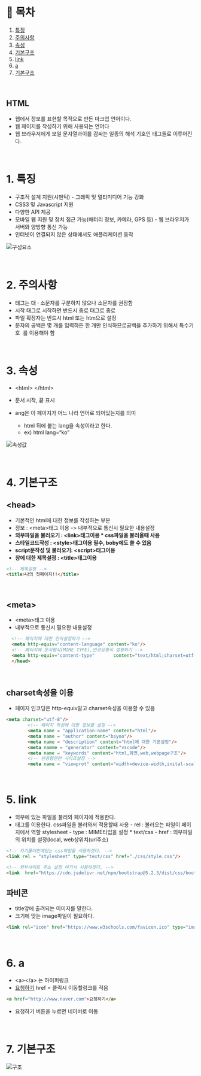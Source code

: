 # 🔖 목차
1. [특징](#1.-특징)<br/>
2. [주의사항](#2-주의사항)<br/>
3. [속성](#3-속성)<br/>
4. [기본구조](#4-기본구조)<br/>
5. [link](#5-link)<br/>
6. [a](#6-a)<br/>
7. [기본구조](#7-기본구조)<br/>





<br/>


## HTML
- 웹에서 정보를 표현할 목적으로 만든 마크업 언어이다.
- 웹 페이지를 작성하기 위해 사용되는 언어다 
- 웹 브라우저에게 보일 문자열과이를 감싸는 일종의 해석 기호인 태그들로 이루어진다.

<BR/>

# 1. 특징

- 구조적 설계 지원(시멘틱) - 그래픽 및 멀티미디어 기능 강화
- CSS3 및 Javascript 지원
- 다양한 API 제공
- 모바일 웹 지원 및 장치 접근 가능(배터리 정보, 카메라, GPS 등) - 웹 브라우저가 서버와 양방향 통신 가능
- 인터넷이 연결되지 않은 상태에서도 애플리케이션 동작


![구성요소](https://user-images.githubusercontent.com/126074577/233774489-370ed1ac-98b2-4f2c-8a36-067a7b95028e.png)


<br/>

# 2. 주의사항
- 태그는 대 · 소문자를 구분하지 않으나 소문자를 권장함
- 시작 태그로 시작하면 반드시 종료 태그로 종료
- 파일 확장자는 반드시 html 또는 htm으로 설정
- 문자의 공백은 몇 개를 입력하든 한 개만 인식하므로공백을 추가하기 위해서 특수기호 &nbsp;를 이용해야 함

<br/>


# 3. 속성

- \<html> \</html>
- 문서 시작, 끝 표시 
- ang은 이 페이지가 어느 나라 언어로 되어있는지를 의미

  - html 뒤에 붙는 lang을 속성이라고 한다.
  - ex) html lang=“ko”                                     
  
  
  
  
![속성값](https://user-images.githubusercontent.com/126074577/233774583-52950864-fa1c-492f-aace-c789d335e4fe.png)
  
  
<br/>

  
# 4. 기본구조

## \<head>

- 기본적인 html에 대한 정보를 작성하는 부분
- 정보 : \<meta>태그 이용 -> 내부적으로 통신시 필요한 내용설정
- **외부파일을 불러오기 : \<link>태그이용 * css파일을 불러올때 사용**
- **스타일코드작성 : \<style>태그이용  필수, boby에도 쓸 수 있음**
- **script문작성 및 불러오기: \<script>태그이용**
- **창에 대한 제목설정 : \<title>태그이용**    

```html
<!-- 제목설정 -->
<title>나의 첫페이지!!</title>
```

<br/>

## \<meta>

- \<meta>태그 이용
- 내부적으로 통신시 필요한 내용설정

```html
  <!-- 페이지에 대한 언어설정하기 -->
  <meta http-equiv="content-language" content="ko"/>
  <!-- 페이지에 문서형식(MIME TYPE),인코딩형식 설정하기 -->
  <meta http-equiv="content-type"       content="text/html;charset=utf-8"/>
  </head>
```

<br/>

## charset속성을 이용
- 페이지 인코딩은 http-equiv말고 charset속성을 이용할 수 있음

```html
<meta charset="utf-8"/>
        <!-- 페이지 작성에 대한 정보를 설정 -->
        <meta name = "application-name" content="html"/>
        <meta name = "author" content="bsyoo"/>
        <meta name = "description" content="html에 대한 기본설정"/>
        <meta namme = "generator" content="vscode"/>
        <meta name = "keywords" content="html,화면,web,webpage구조"/>
        <!-- 반응형관련 사이즈설정 -->
        <meta name = "viewprot" content="width=device-width,inital-scale=1.0"/>
```


<br/>

# 5. link

- 외부에 있는 파일을 불러와 페이지에 적용한다.
- <link>태그를 이용한다.  css파일을 불러와서 적용할때 사용
  - rel : 불러오는 파일이 페이지에서 역할 stylesheet
  - type : MIME타입을 설정 * text/css
  - href : 외부파일의 위치를 설정(local, web상위치(url주소)
  
```html
<!-- 자기폴더안에있는 css파일을 사용하겟다. -->
<link rel = "stylesheet" type="text/css" href="./css/style.css"/>

<!-- 외부사이트 주소 설정 여기서 사용하겟다. -->
<link  href="https://cdn.jsdelivr.net/npm/bootstrap@5.2.3/dist/css/bootstrap.min.css" rel="stylesheet"/>  
```
## 파비콘
- title앞에 출려되는 이미지를 말한다.
- 크기에 맞는 image파일이 필요하다.

```html
<link rel="icon" href="https://www.w3schools.com/favicon.ico" type="image/x-icon">
```

<br/>



# 6. a 
- \<a>\</a> 는 하이퍼링크
 - <a href="/test.do">요청하기</a> 
 href  = 클릭시 이동할링크를 적음 
 
 ```html
<a href="http://www.naver.com">요청하기</a>
```
- 요청하기 버튼을 누르면 네이버로 이동

<br/>

 


# 7. 기본구조 


![구조](https://user-images.githubusercontent.com/126074577/233774632-83d7375a-52fe-4156-897d-ba7e2cd89865.png)



  
  
  
  
  
